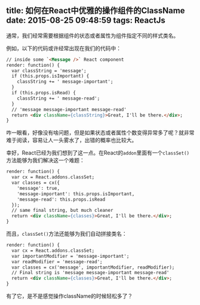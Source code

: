 title: 如何在React中优雅的操作组件的ClassName
date: 2015-08-25 09:48:59
tags: ReactJs
---
通常，我们经常需要根据组件的状态或者属性为组件指定不同的样式类名。
<!--more--> 
例如，以下的代码或许经常出现在我们的代码中：
```html
// inside some `<Message />` React component
render: function() {
  var classString = 'message';
  if (this.props.isImportant) {
    classString += ' message-important';
  }
  if (this.props.isRead) {
    classString += ' message-read';
  }
  // 'message message-important message-read'
  return <div className={classString}>Great, I'll be there.</div>;
}
```
咋一眼看，好像没有啥问题，但是如果状态或者属性个数变得异常多了呢？就非常难于阅读，容易让人一头雾水了，出错的概率也比较大。

幸好，React已经为我们想到了这一点。在React的`addon`里面有一个`classSet()`方法能够为我们解决这一个难题：
```html
render: function() {
  var cx = React.addons.classSet;
  var classes = cx({
    'message': true,
    'message-important': this.props.isImportant,
    'message-read': this.props.isRead
  });
  // same final string, but much cleaner
  return <div className={classes}>Great, I'll be there.</div>;
}
```
而且，`classSet()`方法还能够为我们自动拼接类名：
```html
render: function() {
  var cx = React.addons.classSet;
  var importantModifier = 'message-important';
  var readModifier = 'message-read';
  var classes = cx('message', importantModifier, readModifier);
  // Final string is 'message message-important message-read'
  return <div className={classes}>Great, I'll be there.</div>;
}
```
有了它，是不是感觉操作className的时候轻松多了？
